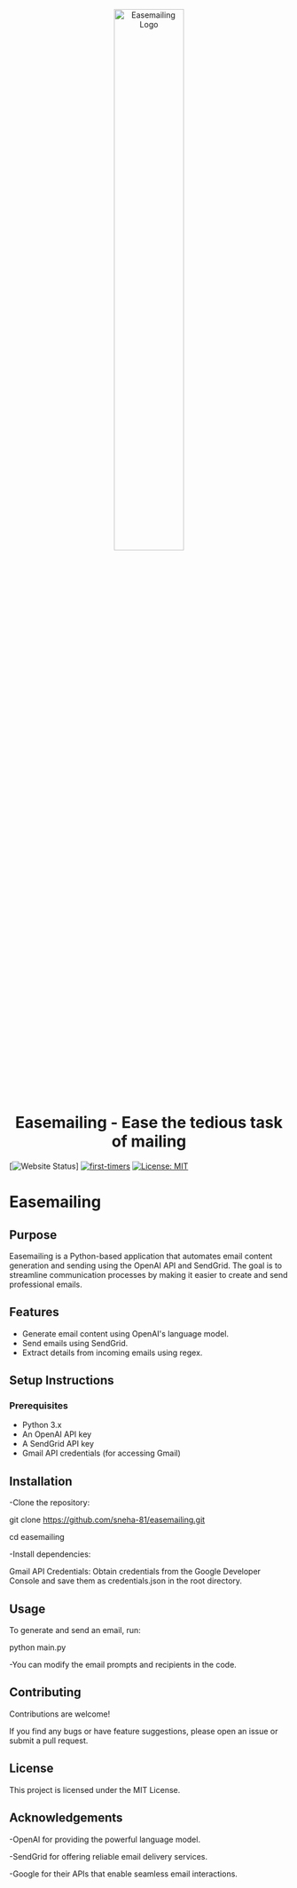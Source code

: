 <div align="center">
  <img src="![Screenshot 2024-07-20 171533](https://github.com/user-attachments/assets/43ecaa48-57df-46a8-a060-7bbd497924df)
" alt="Easemailing Logo" width=50%>
  <h1>Easemailing - Ease the tedious task of mailing</h1>
</div>

[![Website Status](https://img.shields.io/website?url=https%3A%2F%2Feasemailing.in)]
[![first-timers](https://img.shields.io/badge/first--timers--friendly-blue.svg?style=flat-square)](https://www.firsttimersonly.com/)
[![License: MIT](https://img.shields.io/badge/License-MIT-yellow.svg)](https://opensource.org/licenses/MIT)

# Easemailing

## Purpose
Easemailing is a Python-based application that automates email content generation and sending using the OpenAI API and SendGrid. The goal is to streamline communication processes by making it easier to create and send professional emails.

## Features
- Generate email content using OpenAI's language model.
- Send emails using SendGrid.
- Extract details from incoming emails using regex.

## Setup Instructions

### Prerequisites
- Python 3.x
- An OpenAI API key
- A SendGrid API key
- Gmail API credentials (for accessing Gmail)

## Installation

-Clone the repository:

git clone https://github.com/sneha-81/easemailing.git

cd easemailing

-Install dependencies:

Gmail API Credentials: Obtain credentials from the Google Developer Console and save them as credentials.json in the root directory.

## Usage

To generate and send an email, run:

python main.py

-You can modify the email prompts and recipients in the code.

## Contributing

Contributions are welcome! 

If you find any bugs or have feature suggestions, please open an issue or submit a pull request.

## License
This project is licensed under the MIT License.

## Acknowledgements
-OpenAI for providing the powerful language model.

-SendGrid for offering reliable email delivery services.

-Google for their APIs that enable seamless email interactions.
